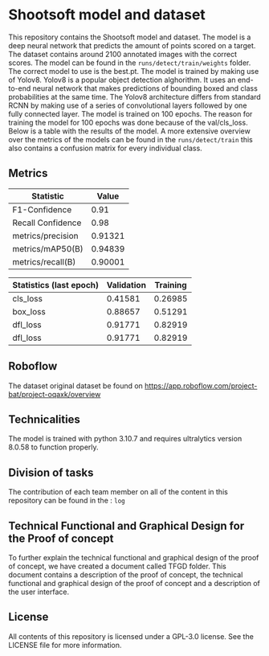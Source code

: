 # Shootsoft model and dataset

This repository contains the Shootsoft model and dataset. The model is a deep neural network that predicts the amount of points scored on a target. The dataset contains around 2100 annotated images with the correct scores. The model can be found in the `runs/detect/train/weights` folder. The correct model to use is the best.pt. The model is trained by making use of Yolov8. Yolov8 is a popular object detection alghorithm. It uses an end-to-end neural network that makes predictions of bounding boxed and class probabilities at the same time. The Yolov8 architecture differs from standard RCNN by making use of a series of convolutional layers followed by one fully connected layer. The model is trained on 100 epochs. The reason for training the model for 100 epochs was done because of the val/cls_loss. Below is a table with the results of the model. A more extensive overview over the metrics of the models can be found in the `runs/detect/train` this also contains a confusion matrix for every individual class.

## Metrics

Statistic                   | Value
----------------------------| -------------
F1-Confidence               | 0.91
Recall Confidence           | 0.98
metrics/precision           | 0.91321
metrics/mAP50(B)            | 0.94839
metrics/recall(B)           | 0.90001

Statistics (last epoch) | Validation | Training
------------------------| ---------- | ---------
cls_loss                | 0.41581    | 0.26985
box_loss                | 0.88657    | 0.51291
dfl_loss                | 0.91771    | 0.82919
dfl_loss                | 0.91771    | 0.82919


## Roboflow

The dataset original dataset be found on https://app.roboflow.com/project-bat/project-oqaxk/overview

## Technicalities

The model is trained with python 3.10.7 and requires ultralytics version 8.0.58 to function properly.

## Division of tasks

The contribution of each team member on all of the content in this repository can be found in the : `log`

## Technical Functional and Graphical Design for the Proof of concept

To further explain the technical functional and graphical design of the proof of concept, we have created a document called TFGD folder. This document contains a description of the proof of concept, the technical functional and graphical design of the proof of concept and a description of the user interface.

## License

All contents of this repository is licensed under a GPL-3.0 license. See the LICENSE file for more information.
